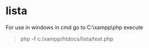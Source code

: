 # lista


For use in windows in cmd go to C:\xampp\php
execute
>php -f c:/xampp/htdocs/lista/test.php
